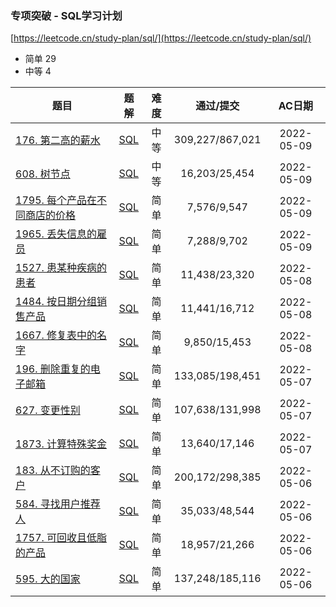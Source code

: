 ### 专项突破 - SQL学习计划

[https://leetcode.cn/study-plan/sql/](https://leetcode.cn/study-plan/sql/)

- 简单 29
- 中等 4

<!--| []() | [SQL]() |  |  | 2022-05- | -->

| 题目 | 题解 | 难度 | 通过/提交 | AC日期 |
|----|----|:----:|:----:|:----:|
| [176. 第二高的薪水](https://leetcode.cn/problems/second-highest-salary/) | [SQL](176.%20第二高的薪水.sql) | 中等 | 309,227/867,021 | 2022-05-09 |
| [608. 树节点](https://leetcode.cn/problems/tree-node/) | [SQL](608.%20树节点.sql) | 中等 | 16,203/25,454 | 2022-05-09 |
| [1795. 每个产品在不同商店的价格](https://leetcode.cn/problems/rearrange-products-table/) | [SQL](1795.%20每个产品在不同商店的价格.sql) | 简单 | 7,576/9,547 | 2022-05-09 |
| [1965. 丢失信息的雇员](https://leetcode.cn/problems/employees-with-missing-information/) | [SQL](1965.%20丢失信息的雇员.sql) | 简单 | 7,288/9,702 | 2022-05-09 |
| [1527. 患某种疾病的患者](https://leetcode.cn/problems/patients-with-a-condition/) | [SQL](1527.%20患某种疾病的患者.sql) | 简单 | 11,438/23,320 | 2022-05-08 |
| [1484. 按日期分组销售产品](https://leetcode.cn/problems/group-sold-products-by-the-date/) | [SQL](1484.%20按日期分组销售产品.sql) | 简单 | 11,441/16,712 | 2022-05-08 |
| [1667. 修复表中的名字](https://leetcode.cn/problems/fix-names-in-a-table/) | [SQL](1667.%20修复表中的名字.sql) | 简单 | 9,850/15,453 | 2022-05-08 |
| [196. 删除重复的电子邮箱](https://leetcode.cn/problems/delete-duplicate-emails/) | [SQL](196.%20删除重复的电子邮箱.sql) | 简单 | 133,085/198,451 | 2022-05-07 |
| [627. 变更性别](https://leetcode.cn/problems/swap-salary/) | [SQL](627.%20变更性别.sql) | 简单 | 107,638/131,998 | 2022-05-07 |
| [1873. 计算特殊奖金](https://leetcode.cn/problems/calculate-special-bonus/) | [SQL](1873.%20计算特殊奖金.sql) | 简单 | 13,640/17,146 | 2022-05-07 |
| [183. 从不订购的客户](https://leetcode.cn/problems/customers-who-never-order/) | [SQL](183.%20从不订购的客户.sql) | 简单 | 200,172/298,385 | 2022-05-06 |
| [584. 寻找用户推荐人](https://leetcode.cn/problems/find-customer-referee/) | [SQL](584.%20寻找用户推荐人.sql) | 简单 | 35,033/48,544 | 2022-05-06 |
| [1757. 可回收且低脂的产品](https://leetcode.cn/problems/recyclable-and-low-fat-products/) | [SQL](1757.%20可回收且低脂的产品.sql) | 简单 | 18,957/21,266 | 2022-05-06 |
| [595. 大的国家](https://leetcode.cn/problems/big-countries/) | [SQL](595.%20大的国家.sql) | 简单 | 137,248/185,116 | 2022-05-06 |